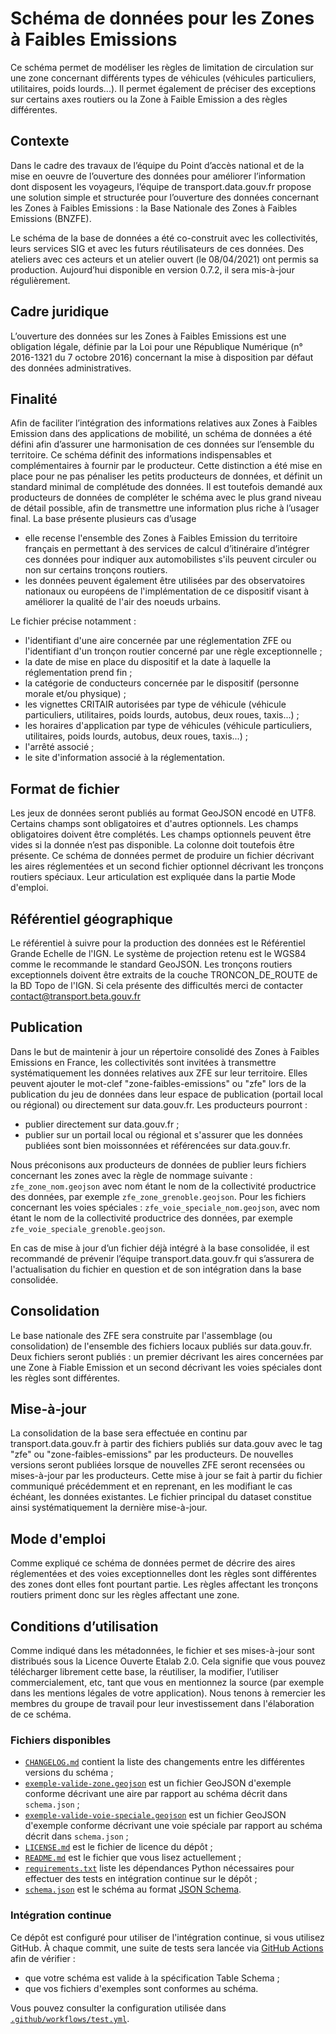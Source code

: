# Schéma de données pour les Zones à Faibles Emissions

Ce schéma permet de modéliser les règles de limitation de circulation sur une zone concernant différents types de véhicules (véhicules particuliers, utilitaires, poids lourds...). Il permet également de préciser des exceptions sur certains axes routiers ou la Zone à Faible Emission a des règles différentes.

## Contexte

Dans le cadre des travaux de l’équipe du Point d’accès national et de la mise en oeuvre de l’ouverture des données pour améliorer l’information dont disposent les voyageurs, l’équipe de transport.data.gouv.fr propose une solution simple et structurée pour l’ouverture des données concernant les Zones à Faibles Emissions : la Base Nationale des Zones à Faibles Emissions (BNZFE). 

Le schéma de la base de données a été co-construit avec les collectivités, leurs services SIG et avec les futurs réutilisateurs de ces données. Des ateliers avec ces acteurs et un atelier ouvert (le 08/04/2021) ont permis sa production. Aujourd’hui disponible en version 0.7.2, il sera mis-à-jour régulièrement.

## Cadre juridique

L’ouverture des données sur les Zones à Faibles Emissions est une obligation légale, définie par la Loi pour une République Numérique (n° 2016-1321 du 7 octobre 2016) concernant la mise à disposition par défaut des données administratives. 

## Finalité

Afin de faciliter l’intégration des informations relatives aux Zones à Faibles Emission dans des applications de mobilité, un schéma de données a été défini afin d’assurer une harmonisation de ces données sur l’ensemble du territoire. Ce schéma définit des informations indispensables et complémentaires à fournir par le producteur. Cette distinction a été mise en place pour ne pas pénaliser les petits producteurs de données, et définit un standard minimal de complétude des données. Il est toutefois demandé aux producteurs de données de compléter le schéma avec le plus grand niveau de détail possible, afin de transmettre une information plus riche à l’usager final.
La base présente plusieurs cas d’usage 
- elle recense l'ensemble des Zones à Faibles Emission du territoire français en permettant à des services de calcul d’itinéraire d’intégrer ces données pour indiquer aux automobilistes s'ils peuvent circuler ou non sur certains tronçons routiers. 
- les données peuvent également être utilisées par des observatoires nationaux ou européens de l'implémentation de ce dispositif visant à améliorer la qualité de l'air des noeuds urbains.

Le fichier précise notamment : 
- l'identifiant d'une aire concernée par une réglementation ZFE ou l'identifiant d'un tronçon routier concerné par une règle exceptionnelle ;
- la date de mise en place du dispositif et la date à laquelle la réglementation prend fin ;
- la catégorie de conducteurs concernée par le dispositif (personne morale et/ou physique) ;
- les vignettes CRITAIR autorisées par type de véhicule (véhicule particuliers, utilitaires, poids lourds, autobus, deux roues, taxis...) ;
- les horaires d'application par type de véhicules (véhicule particuliers, utilitaires, poids lourds, autobus, deux roues, taxis...) ;
- l'arrêté associé ;
- le site d'information associé à la réglementation.


## Format de fichier

Les jeux de données seront publiés au format GeoJSON encodé en UTF8. Certains champs sont obligatoires et d'autres optionnels. Les champs obligatoires doivent être complétés. Les champs optionnels peuvent être vides si la donnée n’est pas disponible. La colonne doit toutefois être présente.
Ce schéma de données permet de produire un fichier décrivant les aires réglementées et un second fichier optionnel décrivant les tronçons routiers spéciaux. Leur articulation est expliquée dans la partie Mode d'emploi.

## Référentiel géographique

Le référentiel à suivre pour la production des données est le Référentiel Grande Echelle de l'IGN. Le système de projection retenu est le WGS84 comme le recommande le standard GeoJSON. 
Les tronçons routiers exceptionnels doivent être extraits de la couche TRONCON_DE_ROUTE de la BD Topo de l'IGN. Si cela présente des difficultés merci de contacter contact@transport.beta.gouv.fr

## Publication

Dans le but de maintenir à jour un répertoire consolidé des Zones à Faibles Emissions en France, les collectivités sont invitées à transmettre systématiquement les données relatives aux ZFE sur leur territoire. 
Elles peuvent ajouter le mot-clef "zone-faibles-emissions" ou "zfe" lors de la publication du jeu de données dans leur espace de publication (portail local ou régional) ou directement sur data.gouv.fr.
Les producteurs pourront :
- publier directement sur data.gouv.fr ;
- publier sur un portail local ou régional et s'assurer que les données publiées sont bien moissonnées et référencées sur data.gouv.fr.

Nous préconisons aux producteurs de données de publier leurs fichiers concernant les zones avec la règle de nommage suivante : `zfe_zone_nom.geojson` avec nom étant le nom de la collectivité productrice des données, par exemple `zfe_zone_grenoble.geojson`.
Pour les fichiers concernant les voies spéciales : `zfe_voie_speciale_nom.geojson`, avec nom étant le nom de la collectivité productrice des données, par exemple `zfe_voie_speciale_grenoble.geojson`.

En cas de mise à jour d’un fichier déjà intégré à la base consolidée, il est recommandé de prévenir l’équipe transport.data.gouv.fr qui s’assurera de l'actualisation du fichier en question et de son intégration dans la base consolidée.

## Consolidation

Le base nationale des ZFE sera construite par l'assemblage (ou consolidation) de l'ensemble des fichiers locaux publiés sur data.gouv.fr. Deux fichiers seront publiés : un premier décrivant les aires concernées par une Zone à Fiable Emission et un second décrivant les voies spéciales dont les règles sont différentes.

## Mise-à-jour

La consolidation de la base sera effectuée en continu par transport.data.gouv.fr à partir des fichiers publiés sur data.gouv avec le tag "zfe" ou "zone-faibles-emissions" par les producteurs. De nouvelles versions seront publiées lorsque de nouvelles ZFE seront recensées ou mises-à-jour par les producteurs. Cette mise à jour se fait à partir du fichier communiqué précédemment et en reprenant, en les modifiant le cas échéant, les données existantes. Le fichier principal du dataset constitue ainsi systématiquement la dernière mise-à-jour.

## Mode d'emploi

Comme expliqué ce schéma de données permet de décrire des aires réglementées et des voies exceptionnelles dont les règles sont différentes des zones dont elles font pourtant partie. Les règles affectant les tronçons routiers priment donc sur les règles affectant une zone. 

## Conditions d’utilisation

Comme indiqué dans les métadonnées, le fichier et ses mises-à-jour sont distribués sous la Licence Ouverte Etalab 2.0. Cela signifie que vous pouvez télécharger librement cette base, la réutiliser, la modifier, l’utiliser commercialement, etc, tant que vous en mentionnez la source (par exemple dans les mentions légales de votre application).
Nous tenons à remercier les membres du groupe de travail pour leur investissement dans l'élaboration de ce schéma.

### Fichiers disponibles

- [`CHANGELOG.md`](https://github.com/etalab/schema-zfe/blob/master/CHANGELOG.md) contient la liste des changements entre les différentes versions du schéma ;
- [`exemple-valide-zone.geojson`](https://github.com/etalab/schema-zfe/blob/master/exemple-valide-zone.geojson) est un fichier GeoJSON d'exemple conforme décrivant une aire par rapport au schéma décrit dans `schema.json`  ;
- [`exemple-valide-voie-speciale.geojson`](https://github.com/etalab/schema-zfe/blob/master/exemple-valide-voie-speciale.geojson) est un fichier GeoJSON d'exemple conforme décrivant une voie spéciale par rapport au schéma décrit dans `schema.json` ;
- [`LICENSE.md`](https://github.com/etalab/schema-zfe/blob/master/LICENSE.md) est le fichier de licence du dépôt ;
- [`README.md`](https://github.com/etalab/schema-zfe/blob/master/README.md) est le fichier que vous lisez actuellement ;
- [`requirements.txt`](https://github.com/etalab/schema-zfe/blob/master/requirements.txt) liste les dépendances Python nécessaires pour effectuer des tests en intégration continue sur le dépôt ;
- [`schema.json`](https://github.com/etalab/schema-zfe/blob/master/schema.json) est le schéma au format [JSON Schema](https://json-schema.org/).

### Intégration continue

Ce dépôt est configuré pour utiliser de l'intégration continue, si vous utilisez GitHub. À chaque commit, une suite de tests sera lancée via [GitHub Actions](https://github.com/features/actions) afin de vérifier :

- que votre schéma est valide à la spécification Table Schema ;
- que vos fichiers d'exemples sont conformes au schéma.

Vous pouvez consulter la configuration utilisée dans [`.github/workflows/test.yml`](.github/workflows/test.yml).
